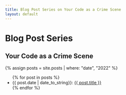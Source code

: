 ```yaml
---
title: Blog Post Series on Your Code as a Crime Scene
layout: default
---
```

<h1>Blog Post Series</h1>

<h2>Your Code as a Crime Scene</h2>

<!-- show all posts written in 2022 -->
{% assign posts = site.posts | where: "date", "2022" %}

<ul>
  {% for post in posts %}
    <li>
      {{ post.date | date_to_string}}: <a href="{{ post.url }}">{{ post.title }}</a>
    </li>
  {% endfor %}
</ul>
